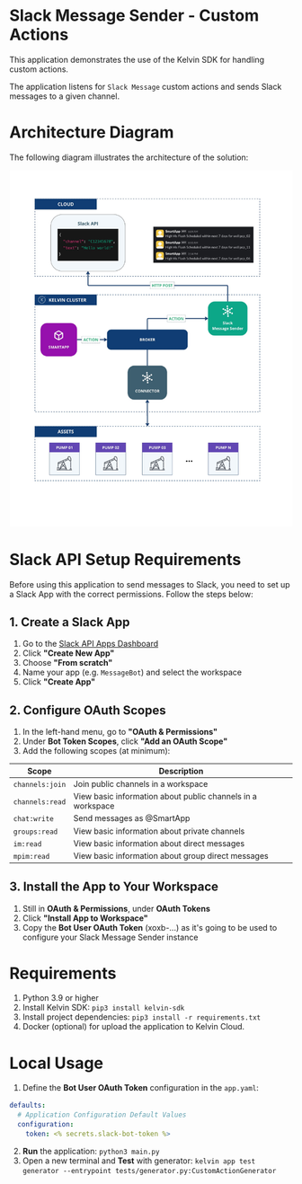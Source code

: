 # Slack Message Sender - Custom Actions
This application demonstrates the use of the Kelvin SDK for handling custom actions.

The application listens for `Slack Message` custom actions and sends Slack messages to a given channel.

# Architecture Diagram
The following diagram illustrates the architecture of the solution:

![Architecture](./assets/architecture-diagram.jpg)

# Slack API Setup Requirements

Before using this application to send messages to Slack, you need to set up a Slack App with the correct permissions. Follow the steps below:

## 1. Create a Slack App

1. Go to the [Slack API Apps Dashboard](https://api.slack.com/apps)
2. Click **"Create New App"**
3. Choose **"From scratch"**
4. Name your app (e.g. `MessageBot`) and select the workspace
5. Click **"Create App"**

## 2. Configure OAuth Scopes

1. In the left-hand menu, go to **"OAuth & Permissions"**
2. Under **Bot Token Scopes**, click **"Add an OAuth Scope"**
3. Add the following scopes (at minimum):

| Scope           | Description                                                   |
|------------------|--------------------------------------------------------------|
| `channels:join`  | Join public channels in a workspace                          |
| `channels:read`  | View basic information about public channels in a workspace  |
| `chat:write`     | Send messages as @SmartApp                                   |
| `groups:read`    | View basic information about private channels                |
| `im:read`        | View basic information about direct messages                 |
| `mpim:read`      | View basic information about group direct messages           |

## 3. Install the App to Your Workspace

1. Still in **OAuth & Permissions**, under **OAuth Tokens**
2. Click **"Install App to Workspace"**
3. Copy the **Bot User OAuth Token** (xoxb-...) as it's going to be used to configure your Slack Message Sender instance

# Requirements
1. Python 3.9 or higher
2. Install Kelvin SDK: `pip3 install kelvin-sdk`
3. Install project dependencies: `pip3 install -r requirements.txt`
4. Docker (optional) for upload the application to Kelvin Cloud.

# Local Usage
1. Define the **Bot User OAuth Token** configuration in the `app.yaml`:

```yaml
defaults:
  # Application Configuration Default Values
  configuration:
    token: <% secrets.slack-bot-token %>
```
2. **Run** the application: `python3 main.py`
3. Open a new terminal and **Test** with generator: `kelvin app test generator --entrypoint tests/generator.py:CustomActionGenerator`